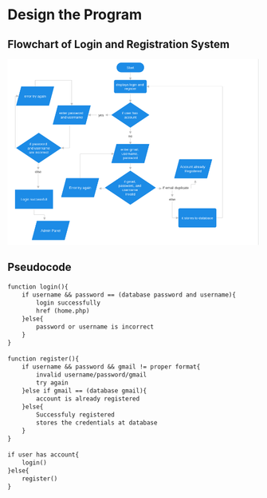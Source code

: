 
# Design the Program

## Flowchart of Login and Registration System
![alt](/assets/images/flowcharts/flowchart%20login%20pagepng)

## Pseudocode
```
function login(){
    if username && password == (database password and username){
        login successfully 
        href (home.php)
    }else{
        password or username is incorrect
    }
}

function register(){
    if username && password && gmail != proper format{
        invalid username/password/gmail
        try again
    }else if gmail == (database gmail){
        account is already registered
    }else{
        Successfuly registered 
        stores the credentials at database
    }
}

if user has account{
    login()
}else{
    register()
}
```